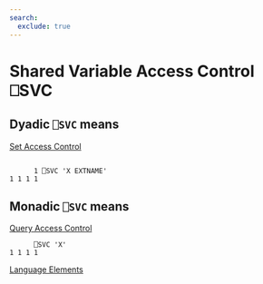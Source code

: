 ```yaml
---
search:
  exclude: true
---
```






<h1 class="heading"><span class="name">Shared Variable Access Control</span> <span class="command">⎕SVC</span></h1>


## Dyadic `⎕SVC` means


[Set Access Control](set-access-control.md)
```apl

      1 ⎕SVC 'X EXTNAME'
1 1 1 1
```

## Monadic `⎕SVC` means


[Query Access Control](query-access-control.md)
```apl
      ⎕SVC 'X'
1 1 1 1
```


[Language Elements](../symbols/language-elements.md)


